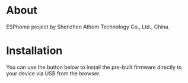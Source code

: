 # About

ESPhome project by Shenzhen Athom Technology Co., Ltd., China.

# Installation

You can use the button below to install the pre-built firmware directly to your device via USB from the browser.

<esp-web-install-button manifest="firmware/Athom-ESP32-Device.manifest.json"></esp-web-install-button>

<script type="module" src="https://unpkg.com/esp-web-tools@10/dist/web/install-button.js?module"></script>